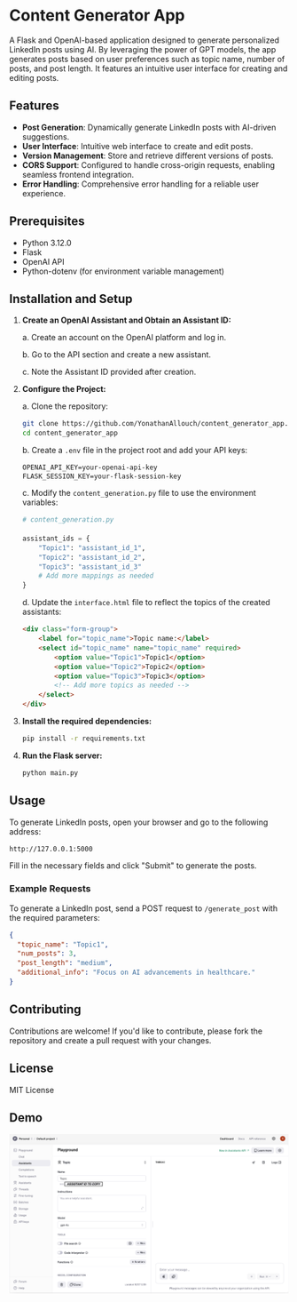 # Content Generator App

A Flask and OpenAI-based application designed to generate personalized LinkedIn posts using AI. By leveraging the power of GPT models, the app generates posts based on user preferences such as topic name, number of posts, and post length. It features an intuitive user interface for creating and editing posts.

## Features

- **Post Generation**: Dynamically generate LinkedIn posts with AI-driven suggestions.
- **User Interface**: Intuitive web interface to create and edit posts.
- **Version Management**: Store and retrieve different versions of posts.
- **CORS Support**: Configured to handle cross-origin requests, enabling seamless frontend integration.
- **Error Handling**: Comprehensive error handling for a reliable user experience.

## Prerequisites

- Python 3.12.0
- Flask
- OpenAI API
- Python-dotenv (for environment variable management)

## Installation and Setup

1. **Create an OpenAI Assistant and Obtain an Assistant ID:**

    a. Create an account on the OpenAI platform and log in.

    b. Go to the API section and create a new assistant.

    c. Note the Assistant ID provided after creation.

2. **Configure the Project:**

    a. Clone the repository:

    ```bash
    git clone https://github.com/YonathanAllouch/content_generator_app.git
    cd content_generator_app
    ```

    b. Create a `.env` file in the project root and add your API keys:

    ```env
    OPENAI_API_KEY=your-openai-api-key
    FLASK_SESSION_KEY=your-flask-session-key
    ```

    c. Modify the `content_generation.py` file to use the environment variables:

    ```python
    # content_generation.py

    assistant_ids = {
        "Topic1": "assistant_id_1",
        "Topic2": "assistant_id_2",
        "Topic3": "assistant_id_3"
        # Add more mappings as needed
    }
    
    ```

    d. Update the `interface.html` file to reflect the topics of the created assistants:

    ```html
    <div class="form-group">
        <label for="topic_name">Topic name:</label>
        <select id="topic_name" name="topic_name" required>
            <option value="Topic1">Topic1</option>
            <option value="Topic2">Topic2</option>
            <option value="Topic3">Topic3</option>
            <!-- Add more topics as needed -->
        </select>
    </div>
    ```

3. **Install the required dependencies:**

    ```bash
    pip install -r requirements.txt
    ```

4. **Run the Flask server:**

    ```bash
    python main.py
    ```

## Usage

To generate LinkedIn posts, open your browser and go to the following address:
```bash
http://127.0.0.1:5000
```

Fill in the necessary fields and click "Submit" to generate the posts.

### Example Requests

To generate a LinkedIn post, send a POST request to `/generate_post` with the required parameters:

```json
{
  "topic_name": "Topic1",
  "num_posts": 3,
  "post_length": "medium",
  "additional_info": "Focus on AI advancements in healthcare."
}
```

## Contributing

Contributions are welcome! If you'd like to contribute, please fork the repository and create a pull request with your changes.

## License

MIT License

## Demo 

![Show the interface to create the assistant](./static/images/how_to_create_assID.png)

